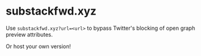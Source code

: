 # substackfwd.xyz

Use `substackfwd.xyz?url=<url>` to bypass Twitter's blocking of open graph 
preview attributes.

Or host your own version!

